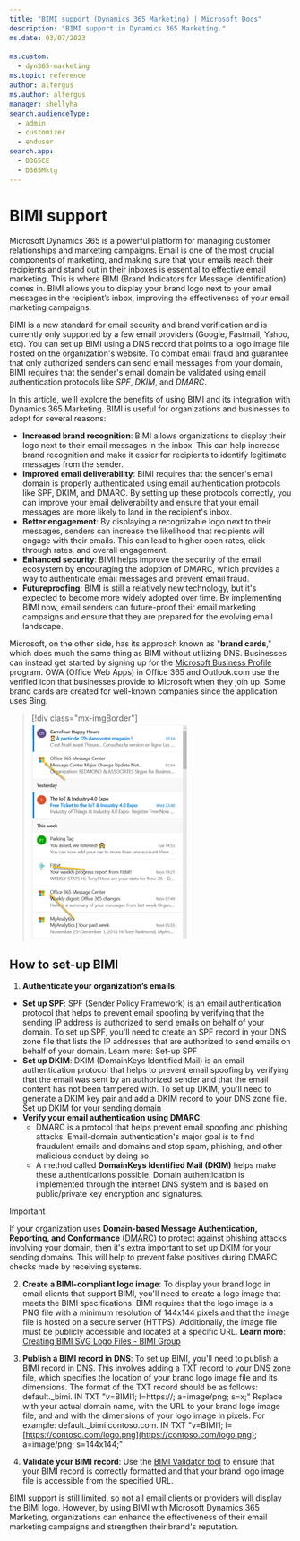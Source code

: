 ```yaml
---
title: "BIMI support (Dynamics 365 Marketing) | Microsoft Docs"
description: "BIMI support in Dynamics 365 Marketing."
ms.date: 03/07/2023

ms.custom: 
  - dyn365-marketing
ms.topic: reference
author: alfergus
ms.author: alfergus
manager: shellyha
search.audienceType: 
  - admin
  - customizer
  - enduser
search.app: 
  - D365CE
  - D365Mktg
---
```


# BIMI support

Microsoft Dynamics 365 is a powerful platform for managing customer relationships and marketing campaigns. Email is one of the most crucial components of marketing, and making sure that your emails reach their recipients and stand out in their inboxes is essential to effective email marketing. This is where BIMI (Brand Indicators for Message Identification) comes in. BIMI allows you to display your brand logo next to your email messages in the recipient’s inbox, improving the effectiveness of your email marketing campaigns. 

BIMI is a new standard for email security and brand verification and is currently only supported by a few email providers (Google, Fastmail, Yahoo, etc). You can set up BIMI using a DNS record that points to a logo image file hosted on the organization's website. To combat email fraud and guarantee that only authorized senders can send email messages from your domain, BIMI requires that the sender's email domain be validated using email authentication protocols like *SPF*, *DKIM*, and *DMARC*.

In this article, we’ll explore the benefits of using BIMI and its integration with Dynamics 365 Marketing.
BIMI is useful for organizations and businesses to adopt for several reasons:
- **Increased brand recognition**: BIMI allows organizations to display their logo next to their email messages in the inbox. This can help increase brand recognition and make it easier for recipients to identify legitimate messages from the sender.
- **Improved email deliverability**: BIMI requires that the sender's email domain is properly authenticated using email authentication protocols like SPF, DKIM, and DMARC. By setting up these protocols correctly, you can improve your email deliverability and ensure that your email messages are more likely to land in the recipient's inbox.
- **Better engagement**: By displaying a recognizable logo next to their messages, senders can increase the likelihood that recipients will engage with their emails. This can lead to higher open rates, click-through rates, and overall engagement.
- **Enhanced security**: BIMI helps improve the security of the email ecosystem by encouraging the adoption of DMARC, which provides a way to authenticate email messages and prevent email fraud.
- **Futureproofing**: BIMI is still a relatively new technology, but it's expected to become more widely adopted over time. By implementing BIMI now, email senders can future-proof their email marketing campaigns and ensure that they are prepared for the evolving email landscape.

Microsoft, on the other side, has its approach known as "**brand cards**," which does much the same thing as BIMI without utilizing DNS. Businesses can instead get started by signing up for the [Microsoft Business Profile](https://www.microsoft.com/bing/bing-pages-overview?FORM=&rtc=1) program. OWA (Office Web Apps) in Office 365 and Outlook.com use the verified icon that businesses provide to Microsoft when they join up. Some brand cards are created for well-known companies since the application uses Bing.

> [!div class="mx-imgBorder"]
> ![brand cards](media/brand-cards.png "brand cards")

## How to set-up BIMI

1. **Authenticate your organization’s emails**:
- **Set up SPF**: SPF (Sender Policy Framework) is an email authentication protocol that helps to prevent email spoofing by verifying that the sending IP address is authorized to send emails on behalf of your domain. To set up SPF, you'll need to create an SPF record in your DNS zone file that lists the IP addresses that are authorized to send emails on behalf of your domain. Learn more: Set-up SPF
- **Set up DKIM**: DKIM (DomainKeys Identified Mail) is an email authentication protocol that helps to prevent email spoofing by verifying that the email was sent by an authorized sender and that the email content has not been tampered with. To set up DKIM, you'll need to generate a DKIM key pair and add a DKIM record to your DNS zone file. Set up DKIM for your sending domain
- **Verify your email authentication using DMARC**:
    - DMARC is a protocol that helps prevent email spoofing and phishing attacks. Email-domain authentication's major goal is to find fraudulent emails and domains and stop spam, phishing, and other malicious conduct by doing so.
    - A method called **DomainKeys Identified Mail (DKIM)** helps make these authentications possible. Domain authentication is implemented through the internet DNS system and is based on public/private key encryption and signatures. 
> [!IMPORTANT]
> If your organization uses **Domain-based Message Authentication, Reporting, and Conformance** ([DMARC](https://dmarc.org/wiki/FAQ)) to protect against phishing attacks involving your domain, then it's extra important to set up DKIM for your sending domains. This will help to prevent false positives during DMARC checks made by receiving systems.

2. **Create a BIMI-compliant logo image**: To display your brand logo in email clients that support BIMI, you'll need to create a logo image that meets the BIMI specifications. BIMI requires that the logo image is a PNG file with a minimum resolution of 144x144 pixels and that the image file is hosted on a secure server (HTTPS). Additionally, the image file must be publicly accessible and located at a specific URL. **Learn more**: [Creating BIMI SVG Logo Files - BIMI Group](https://bimigroup.org/creating-bimi-svg-logo-files/)
3. **Publish a BIMI record in DNS**: To set up BIMI, you'll need to publish a BIMI record in DNS. This involves adding a TXT record to your DNS zone file, which specifies the location of your brand logo image file and its dimensions. The format of the TXT record should be as follows:
default._bimi.<your-domain> IN TXT "v=BIMI1; l=https://<url-to-your-brand-logo>; a=image/png; s=<width>x<height>;"
Replace <your-domain> with your actual domain name, <url-to-your-brand-logo> with the URL to your brand logo image file, and <width> and <height> with the dimensions of your logo image in pixels. For example: default._bimi.contoso.com. IN TXT "v=BIMI1; l=[https://contoso.com/logo.png](https://contoso.com/logo.png); a=image/png; s=144x144;"

4. **Validate your BIMI record**: Use the [BIMI Validator tool](https://bimigroup.org/validator/) to ensure that your BIMI record is correctly formatted and that your brand logo image file is accessible from the specified URL.

BIMI support is still limited, so not all email clients or providers will display the BIMI logo. However, by using BIMI with Microsoft Dynamics 365 Marketing, organizations can enhance the effectiveness of their email marketing campaigns and strengthen their brand's reputation.
